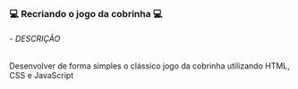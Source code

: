 ### 💻 Recriando o jogo da cobrinha 💻

###### - DESCRIÇÃO

Desenvolver de forma simples o clássico jogo da cobrinha utilizando HTML, CSS e JavaScript